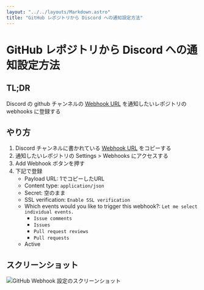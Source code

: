 ```yaml
---
layout: "../../layouts/Markdown.astro"
title: "GitHub レポジトリから Discord への通知設定方法"
---
```


# GitHub レポジトリから Discord への通知設定方法

## TL;DR

Discord の github チャンネルの [Webhook URL](https://discord.com/channels/805068364476973076/1396169702866419906/1401551158459498537) を通知したいレポジトリの webhooks に登録する

## やり方

1. Discord チャンネルに書かれている [Webhook URL](https://discord.com/channels/805068364476973076/1396169702866419906/1401551158459498537) をコピーする
2. 通知したいレポジトリの Settings > Webhooks にアクセスする
3. Add Webhook ボタンを押す
4. 下記で登録
   - Payload URL: 1でコピーしたURL
   - Content type: `application/json`
   - Secret: 空のまま
   - SSL verification: `Enable SSL verification`
   - Which events would you like to trigger this webhook?: `Let me select individual events.`
     - `Issue comments`
     - `Issues`
     - `Pull request reviews`
     - `Pull requests`
   - Active

## スクリーンショット

![GitHub Webhook 設定のスクリーンショット](/img/docs/notify-gh-to-discord.png)
